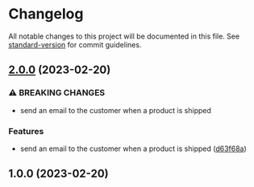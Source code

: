 # Changelog

All notable changes to this project will be documented in this file. See [standard-version](https://github.com/conventional-changelog/standard-version) for commit guidelines.

## [2.0.0](https://github.com/tharinduEranga/maven_semantic_release/compare/v1.0.0...v2.0.0) (2023-02-20)


### ⚠ BREAKING CHANGES

* send an email to the customer when a product is shipped

### Features

* send an email to the customer when a product is shipped ([d63f68a](https://github.com/tharinduEranga/maven_semantic_release/commit/d63f68a94ce28c384d428f05417d57779c8a038e))

## 1.0.0 (2023-02-20)
